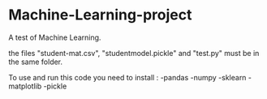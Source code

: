 # Machine-Learning-project

A test of Machine Learning. 

the files "student-mat.csv", "studentmodel.pickle" and "test.py" must be in the same folder. 

To use and run this code you need to install :
-pandas
-numpy
-sklearn
-matplotlib
-pickle

